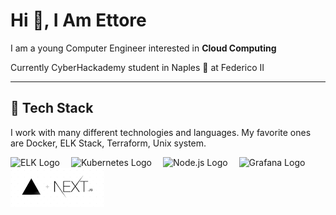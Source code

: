# Hi 👋, I Am Ettore

<!-- Actual text -->

I am a young Computer Engineer interested in **Cloud Computing**

Currently CyberHackademy student in Naples 🥑 at Federico II


___

## 🥞 Tech Stack
 
I work with many different technologies and languages. 
My favorite ones are Docker, ELK Stack, Terraform, Unix system.
 
<img src="https://www.google.com/imgres?imgurl=https%3A%2F%2Fwww.edureka.co%2Fblog%2Fwp-content%2Fuploads%2F2017%2F11%2FELK.png&imgrefurl=https%3A%2F%2Fwww.edureka.co%2Fblog%2Felk-stack-tutorial%2F&tbnid=HPXMzRRR00cWLM&vet=12ahUKEwi0zN7Ulor1AhUy-YUKHUusDEgQMygBegUIARDQAQ..i&docid=bPYAwUe56D7CsM&w=892&h=642&itg=1&q=ELK%20STACK%20images&client=firefox-b-d&ved=2ahUKEwi0zN7Ulor1AhUy-YUKHUusDEgQMygBegUIARDQAQ" title="ELK" alt="ELK Logo" width="80"/>&emsp;
<img src="https://cdn.worldvectorlogo.com/logos/kubernets.svg" title="Kubernetes" alt="Kubernetes Logo" width="65"/>&emsp;
<img src="https://cdn.worldvectorlogo.com/logos/nodejs-1.svg" title="Node.js" alt="Node.js Logo" width="100"/>&emsp;
<img src="https://cdn.worldvectorlogo.com/logos/grafana.svg" title="Grafana Logo" alt="Grafana Logo" width="60"/>&emsp;
<img src="https://github.com/FrancescoXX/FrancescoXX/blob/main/lr4rm1p2pcezmxqs5dqk.png" title="NExtjs Logo" alt="NExtJS Grafana Logo" width="150"/>&emsp;

 <br>
 


